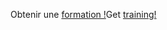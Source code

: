 <span data-ttu-id="8600e-101">Obtenir une [formation !](https://docs.microsoft.com/en-us/dynamics365/get-started/training/)</span><span class="sxs-lookup"><span data-stu-id="8600e-101">Get [training!](https://docs.microsoft.com/en-us/dynamics365/get-started/training/)</span></span>
